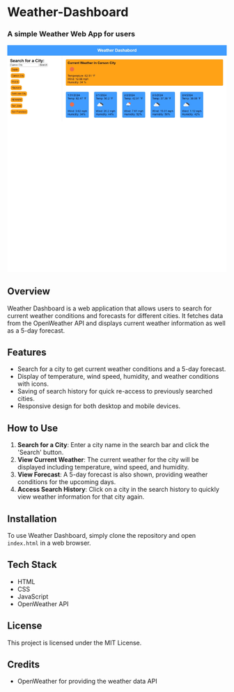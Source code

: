 # Weather-Dashboard
### A simple Weather Web App for users

![preview](./assets/images/preview.jpeg)

## Overview

Weather Dashboard is a web application that allows users to search for current weather conditions and forecasts for different cities. It fetches data from the OpenWeather API and displays current weather information as well as a 5-day forecast.

## Features

- Search for a city to get current weather conditions and a 5-day forecast.
- Display of temperature, wind speed, humidity, and weather conditions with icons.
- Saving of search history for quick re-access to previously searched cities.
- Responsive design for both desktop and mobile devices.

## How to Use

1. **Search for a City**: Enter a city name in the search bar and click the 'Search' button.
2. **View Current Weather**: The current weather for the city will be displayed including temperature, wind speed, and humidity.
3. **View Forecast**: A 5-day forecast is also shown, providing weather conditions for the upcoming days.
4. **Access Search History**: Click on a city in the search history to quickly view weather information for that city again.

## Installation

To use Weather Dashboard, simply clone the repository and open `index.html` in a web browser.

## Tech Stack
- HTML
- CSS
- JavaScript
- OpenWeather API

## License
This project is licensed under the MIT License.

## Credits
- OpenWeather for providing the weather data API